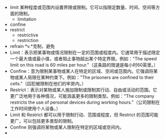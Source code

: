 - limit 某种程度或范围内设置界限或限制。它可以指限定数量、时间、空间等方面的限制。
	- limitation
- confine
- restrict
	- restrictive
	- restriction
- refrain *v.*克制，避免
- Limit：表示把某事物或情况限制在一定的范围或程度内。它通常用于描述限定一个最大值或最小值，或者阻止事物超出某个特定界限。例如："The speed limit on this road is 60 miles per hour."（这条路的限速是每小时60英里。）
- Confine：意为限制某事物或某人在特定的区域、空间或范围内。它强调将某物或某人局限在某种约束下。例如："The prisoners are confined to their cells."（囚犯被限制在他们的牢房内。）
- Restrict：表示对某物或某人施加限制或限制其行动、自由或活动的范围。它更广泛地用于各种情况，可能涵盖更多的限制类型。例如："The company restricts the use of personal devices during working hours."（公司限制在工作时间使用个人设备。）
- Limit 和 Restrict 都可以用于限制行动、范围或程度，但 Restrict 的范围可能更广，可以包括更多类型的限制。
- Confine 则强调将某物或某人限制在特定的区域或空间内。
-
